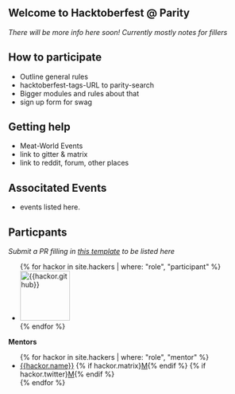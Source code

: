 ## Welcome to Hacktoberfest @ Parity

_There will be more info here soon! Currently mostly notes for fillers_

## How to participate

 - Outline general rules
 - hacktoberfest-tags-URL to parity-search
 - Bigger modules and rules about that
 - sign up form for swag

## Getting help

 - Meat-World Events
 - link to gitter & matrix
 - link to reddit, forum, other places

## Associtated Events

 - events listed here.

## Particpants
_Submit a PR filling in [this template]() to be listed here_

<ul>
{% for hackor in site.hackers | where: "role", "participant"  %}
    <li>
        <a href="https://github.com/{{hackor.github}}" title="{{hackor.github}}"><img src="https://github.com/{{hackor.github}}.png" width="100" alt="{{hackor.github}}"/>
        </a>
    </li>
{% endfor %}
</ul>

**Mentors**
<ul>
{% for hackor in site.hackers | where: "role", "mentor"  %}
    <li>
        <a href="https://github.com/{{hackor.github}}">{{hackor.name}}</a>
        {% if hackor.matrix}<a href="https://riot.im/{{hackor.matrix}}">M</a>{% endif %}
        {% if hackor.twitter}<a href="https://twitter.com/{{hackor.twitter}}">M</a>{% endif %}
    </li>
{% endfor %}
</ul>